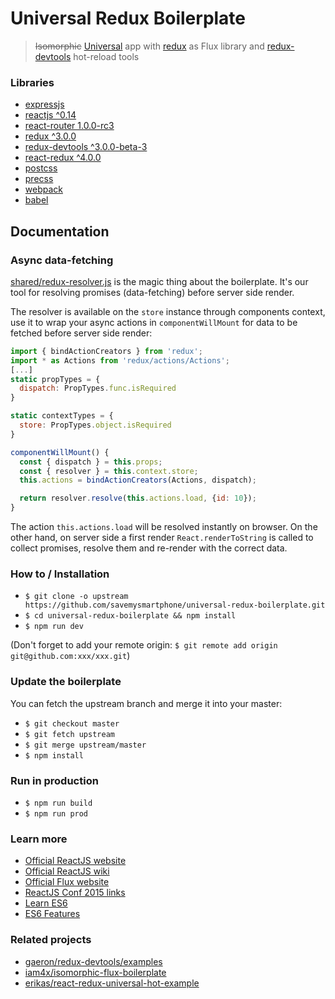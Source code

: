 # Universal Redux Boilerplate

> <s>Isomorphic</s> [Universal](https://medium.com/@mjackson/universal-javascript-4761051b7ae9) app with [redux](https://github.com/gaearon/redux) as Flux library and [redux-devtools](https://github.com/gaearon/redux-devtools) hot-reload tools

### Libraries

* [expressjs](http://expressjs.com/)
* [reactjs ^0.14](https://facebook.github.io/react/)
* [react-router 1.0.0-rc3](http://rackt.github.io/react-router/tags/v1.0.0-beta3.html)
* [redux ^3.0.0](https://github.com/gaearon/redux)
* [redux-devtools ^3.0.0-beta-3](https://github.com/gaearon/redux-devtools)
* [react-redux ^4.0.0](https://github.com/rackt/react-redux)
* [postcss](https://github.com/postcss/postcss)
* [precss](https://github.com/jonathantneal/precss)
* [webpack](http://webpack.github.io)
* [babel](http://babeljs.io)

## Documentation

### Async data-fetching

[shared/redux-resolver.js](https://github.com/savemysmartphone/universal-redux-boilerplate/blob/master/shared/redux-resolver.js) is the magic thing about the boilerplate. It's our tool for resolving promises (data-fetching) before server side render.

The resolver is available on the `store` instance through components context, use it to wrap your async actions in `componentWillMount` for data to be fetched before server side render:

```javascript
import { bindActionCreators } from 'redux';
import * as Actions from 'redux/actions/Actions';
[...]
static propTypes = {
  dispatch: PropTypes.func.isRequired
}

static contextTypes = {
  store: PropTypes.object.isRequired
}

componentWillMount() {
  const { dispatch } = this.props;
  const { resolver } = this.context.store;
  this.actions = bindActionCreators(Actions, dispatch);

  return resolver.resolve(this.actions.load, {id: 10});
}
```

The action `this.actions.load` will be resolved instantly on browser. On the other hand, on server side a first render `React.renderToString` is called to collect promises, resolve them and re-render with the correct data.

### How to / Installation

* `$ git clone -o upstream https://github.com/savemysmartphone/universal-redux-boilerplate.git`
* `$ cd universal-redux-boilerplate && npm install`
* `$ npm run dev`

(Don't forget to add your remote origin: `$ git remote add origin git@github.com:xxx/xxx.git`)

### Update the boilerplate

You can fetch the upstream branch and merge it into your master:

* `$ git checkout master`
* `$ git fetch upstream`
* `$ git merge upstream/master`
* `$ npm install`

### Run in production

* `$ npm run build`
* `$ npm run prod`

### Learn more

* [Official ReactJS website](http://facebook.github.io/react/)
* [Official ReactJS wiki](https://github.com/facebook/react/wiki)
* [Official Flux website](http://facebook.github.io/flux/)
* [ReactJS Conf 2015 links](https://gist.github.com/yannickcr/148110d3ca658ad96c2b)
* [Learn ES6](https://babeljs.io/docs/learn-es6/)
* [ES6 Features](https://github.com/lukehoban/es6features#readme)

### Related projects

* [gaeron/redux-devtools/examples](https://github.com/gaearon/redux-devtools/blob/master/examples%2Ftodomvc%2FREADME.md)
* [iam4x/isomorphic-flux-boilerplate](https://github.com/iam4x/isomorphic-flux-boilerplate)
* [erikas/react-redux-universal-hot-example](https://github.com/erikras/react-redux-universal-hot-example)
